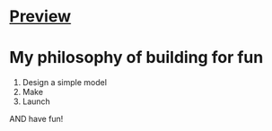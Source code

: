 # [Preview](https://wiry-viburnum-560.notion.site/d3c3529c80e043a189c50ac27ae4b550?v=0efed35520094d33be1cbf99bd1ff8a3&pvs=4)
# My philosophy of building for fun
1. Design a simple model
2. Make
3. Launch

AND have fun!

